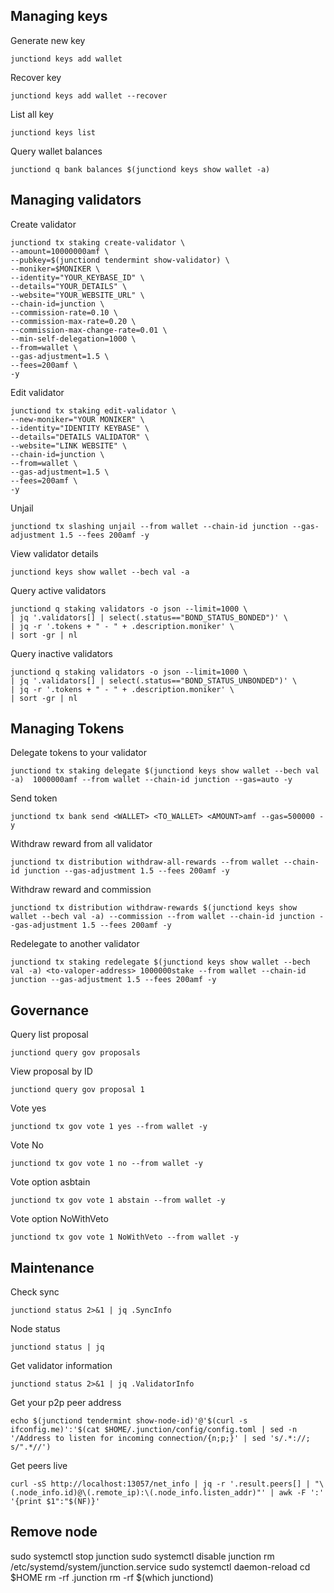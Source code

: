 ## Managing keys
Generate new key
```
junctiond keys add wallet
```
Recover key
```
junctiond keys add wallet --recover
```
List all key
```
junctiond keys list
```
Query wallet balances
```
junctiond q bank balances $(junctiond keys show wallet -a)
```

## Managing validators
Create validator
```
junctiond tx staking create-validator \
--amount=10000000amf \
--pubkey=$(junctiond tendermint show-validator) \
--moniker=$MONIKER \
--identity="YOUR_KEYBASE_ID" \
--details="YOUR_DETAILS" \
--website="YOUR_WEBSITE_URL" \
--chain-id=junction \
--commission-rate=0.10 \
--commission-max-rate=0.20 \
--commission-max-change-rate=0.01 \
--min-self-delegation=1000 \
--from=wallet \
--gas-adjustment=1.5 \
--fees=200amf \ 
-y
```
Edit validator
```
junctiond tx staking edit-validator \
--new-moniker="YOUR MONIKER" \
--identity="IDENTITY KEYBASE" \
--details="DETAILS VALIDATOR" \
--website="LINK WEBSITE" \
--chain-id=junction \
--from=wallet \
--gas-adjustment=1.5 \
--fees=200amf \
-y
```
Unjail
```
junctiond tx slashing unjail --from wallet --chain-id junction --gas-adjustment 1.5 --fees 200amf -y
```
View validator details
```
junctiond keys show wallet --bech val -a
```
Query active validators
```
junctiond q staking validators -o json --limit=1000 \
| jq '.validators[] | select(.status=="BOND_STATUS_BONDED")' \
| jq -r '.tokens + " - " + .description.moniker' \
| sort -gr | nl
```
Query inactive validators
```
junctiond q staking validators -o json --limit=1000 \
| jq '.validators[] | select(.status=="BOND_STATUS_UNBONDED")' \
| jq -r '.tokens + " - " + .description.moniker' \
| sort -gr | nl
```

## Managing Tokens
Delegate tokens to your validator
```
junctiond tx staking delegate $(junctiond keys show wallet --bech val -a)  1000000amf --from wallet --chain-id junction --gas=auto -y
```
Send token
```
junctiond tx bank send <WALLET> <TO_WALLET> <AMOUNT>amf --gas=500000 -y
```
Withdraw reward from all validator
```
junctiond tx distribution withdraw-all-rewards --from wallet --chain-id junction --gas-adjustment 1.5 --fees 200amf -y
```
Withdraw reward and commission
```
junctiond tx distribution withdraw-rewards $(junctiond keys show wallet --bech val -a) --commission --from wallet --chain-id junction --gas-adjustment 1.5 --fees 200amf -y
```
Redelegate to another validator
```
junctiond tx staking redelegate $(junctiond keys show wallet --bech val -a) <to-valoper-address> 1000000stake --from wallet --chain-id junction --gas-adjustment 1.5 --fees 200amf -y
```

## Governance
Query list proposal
```
junctiond query gov proposals
```
View proposal by ID
```
junctiond query gov proposal 1
```
Vote yes
```
junctiond tx gov vote 1 yes --from wallet -y
```
Vote No
```
junctiond tx gov vote 1 no --from wallet -y
```
Vote option asbtain
```
junctiond tx gov vote 1 abstain --from wallet -y
```
Vote option NoWithVeto
```
junctiond tx gov vote 1 NoWithVeto --from wallet -y
```

## Maintenance
Check sync
```
junctiond status 2>&1 | jq .SyncInfo
```
Node status
```
junctiond status | jq
```
Get validator information
```
junctiond status 2>&1 | jq .ValidatorInfo
```
Get your p2p peer address
```
echo $(junctiond tendermint show-node-id)'@'$(curl -s ifconfig.me)':'$(cat $HOME/.junction/config/config.toml | sed -n '/Address to listen for incoming connection/{n;p;}' | sed 's/.*://; s/".*//')
```
Get peers live
```
curl -sS http://localhost:13057/net_info | jq -r '.result.peers[] | "\(.node_info.id)@\(.remote_ip):\(.node_info.listen_addr)"' | awk -F ':' '{print $1":"$(NF)}'
```
## Remove node
sudo systemctl stop junction
sudo systemctl disable junction
rm /etc/systemd/system/junction.service
sudo systemctl daemon-reload
cd $HOME
rm -rf .junction
rm -rf $(which junctiond)
